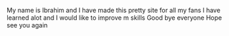 My name is Ibrahim and I have made this pretty site for all my fans I have learned alot and I would like to improve m skills 
Good bye everyone 
Hope see you again
